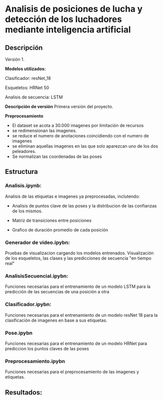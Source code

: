 # Analisis de posiciones de lucha y detección de los luchadores mediante inteligencia artificial
## Descripción

Versión 1. 

**Modelos utilizados:**

Clasificador:  resNet_18

Esqueletos:  HRNet 50

Analisis de secuencia:  LSTM

**Descripción de versión**
Primera versión del proyecto.

**Preprocesamiento** 
- El dataset se acota a 30.000 imagenes por limitación de recursos
- se redimensionan las imagenes.
- se reduce el numero de anotaciones coincidiendo con el numero de imagenes
- se eliminan aquellas imagenes en las que solo aparezcan uno de los dos peleadores.
- Se normalizan las coordenadas de las poses

## Estructura
### Analisis.ipynb:

Analisis de las etiquetas e imagenes ya preprocesadas, inclutendo:

- Analisis de puntos clave de las poses y la distribucion de las confianzas de los mismos. 

- Matriz de transiciones entre posiciones

- Grafico de duración promedio de cada posición
### Generador de video.ipybn:

Pruebas de visualizacion cargando los modelos entrenados. Visualización de los esqueletos, las clases y las predicciones de secuencia "en tiempo real"
### AnalisisSecuencial.ipybn:

Funciones necesarias para el entrenamiento de un modelo LSTM para la predicción de las secuencias de una posición a otra
### Clasificador.ipybn:

Funciones necesarias para el entrenamiento de un modelo resNet 18 para la clasificación de imagenes en base a sus etiquetas. 
### Pose.ipybn

Funciones necesarias para el entrenamiento de un modelo HRNet para prediccion los puntos claves de las poses 
### Preprocesamiento.ipybn

Funciones necesarias para el preprocesamiento de las imagenes y etiquetas.
## Resultados: